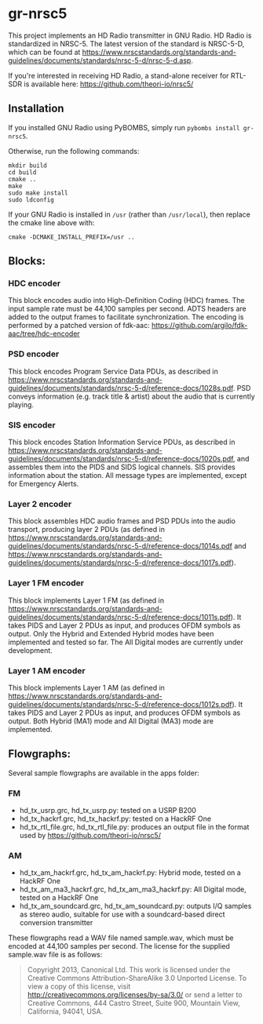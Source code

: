 gr-nrsc5
========

This project implements an HD Radio transmitter in GNU Radio.
HD Radio is standardized in NRSC-5. The latest version of the
standard is NRSC-5-D, which can be found at
https://www.nrscstandards.org/standards-and-guidelines/documents/standards/nrsc-5-d/nrsc-5-d.asp.

If you're interested in receiving HD Radio, a stand-alone receiver for RTL-SDR
is available here: https://github.com/theori-io/nrsc5/

## Installation

If you installed GNU Radio using PyBOMBS, simply run `pybombs install gr-nrsc5`.

Otherwise, run the following commands:

    mkdir build
    cd build
    cmake ..
    make
    sudo make install
    sudo ldconfig

If your GNU Radio is installed in `/usr` (rather than `/usr/local`), then
replace the cmake line above with:

    cmake -DCMAKE_INSTALL_PREFIX=/usr ..

## Blocks:

### HDC encoder

This block encodes audio into High-Definition Coding (HDC) frames. The input sample rate must be 44,100 samples per second. ADTS headers are added to the output frames to facilitate synchronization. The encoding is performed by a patched version of fdk-aac: https://github.com/argilo/fdk-aac/tree/hdc-encoder

### PSD encoder

This block encodes Program Service Data PDUs, as described in https://www.nrscstandards.org/standards-and-guidelines/documents/standards/nrsc-5-d/reference-docs/1028s.pdf. PSD conveys information (e.g. track title & artist) about the audio that is currently playing.

### SIS encoder

This block encodes Station Information Service PDUs, as described in https://www.nrscstandards.org/standards-and-guidelines/documents/standards/nrsc-5-d/reference-docs/1020s.pdf, and assembles them into the PIDS and SIDS logical channels. SIS provides information about the station. All message types are implemented, except for Emergency Alerts.

### Layer 2 encoder

This block assembles HDC audio frames and PSD PDUs into the audio transport, producing layer 2 PDUs (as defined in https://www.nrscstandards.org/standards-and-guidelines/documents/standards/nrsc-5-d/reference-docs/1014s.pdf and https://www.nrscstandards.org/standards-and-guidelines/documents/standards/nrsc-5-d/reference-docs/1017s.pdf).

### Layer 1 FM encoder

This block implements Layer 1 FM (as defined in https://www.nrscstandards.org/standards-and-guidelines/documents/standards/nrsc-5-d/reference-docs/1011s.pdf). It takes PIDS and Layer 2 PDUs as input, and produces OFDM symbols as output. Only the Hybrid and Extended Hybrid modes have been implemented and tested so far. The All Digital modes are currently under development.

### Layer 1 AM encoder

This block implements Layer 1 AM (as defined in https://www.nrscstandards.org/standards-and-guidelines/documents/standards/nrsc-5-d/reference-docs/1012s.pdf). It takes PIDS and Layer 2 PDUs as input, and produces OFDM symbols as output. Both Hybrid (MA1) mode and All Digital (MA3) mode are implemented.

## Flowgraphs:

Several sample flowgraphs are available in the apps folder:

### FM

* hd_tx_usrp.grc, hd_tx_usrp.py: tested on a USRP B200
* hd_tx_hackrf.grc, hd_tx_hackrf.py: tested on a HackRF One
* hd_tx_rtl_file.grc, hd_tx_rtl_file.py: produces an output file in the format used by https://github.com/theori-io/nrsc5/

### AM

* hd_tx_am_hackrf.grc, hd_tx_am_hackrf.py: Hybrid mode, tested on a HackRF One
* hd_tx_am_ma3_hackrf.grc, hd_tx_am_ma3_hackrf.py: All Digital mode, tested on a HackRF One
* hd_tx_am_soundcard.grc, hd_tx_am_soundcard.py: outputs I/Q samples as stereo audio, suitable for use with a soundcard-based direct conversion transmitter

These flowgraphs read a WAV file named sample.wav, which must be encoded at 44,100 samples per second. The license for the supplied sample.wav file is as follows:

> Copyright 2013, Canonical Ltd.
> This work is licensed under the Creative Commons Attribution-ShareAlike 3.0
> Unported License. To view a copy of this license, visit
> http://creativecommons.org/licenses/by-sa/3.0/ or send a letter to Creative
> Commons, 444 Castro Street, Suite 900, Mountain View, California, 94041, USA.
